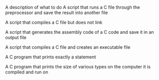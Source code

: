 A description of what to do
 A script that runs a C file through the preprocessor and save the result into another file
 
 A  script that compiles a C file but does not link

 A  script that generates the assembly code of a C code and save it in an output file

 A script that compiles a C file and creates an executable file

 A  C program that prints exactly a statement

 A  C program that prints the size of various types on the computer it is compiled and run on

